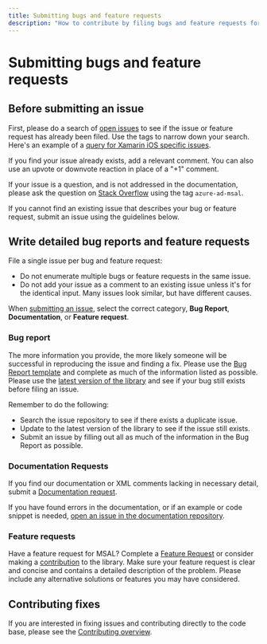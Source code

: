 ```yaml
---
title: Submitting bugs and feature requests
description: "How to contribute by filing bugs and feature requests for Microsoft Authentication Library for .NET."
---
```


# Submitting bugs and feature requests

## Before submitting an issue

First, please do a search of [open issues](https://github.com/AzureAD/microsoft-authentication-library-for-dotnet/issues) to see if the issue or feature request has already been filed. Use the tags to narrow down your search. Here's an example of a [query for Xamarin iOS specific issues](https://github.com/AzureAD/microsoft-authentication-library-for-dotnet/issues?utf8=%E2%9C%93&q=is:issue+is:open+label:scenario:Mobile-iOS).

If you find your issue already exists, add a relevant comment. You can also use an upvote or downvote reaction in place of a "+1" comment.

If your issue is a question, and is not addressed in the documentation, please ask the question on [Stack Overflow](https://stackoverflow.com/questions/tagged/azure-ad-msal) using the tag `azure-ad-msal`.

If you cannot find an existing issue that describes your bug or feature request, submit an issue using the guidelines below.

## Write detailed bug reports and feature requests

File a single issue per bug and feature request:

- Do not enumerate multiple bugs or feature requests in the same issue.
- Do not add your issue as a comment to an existing issue unless it's for the identical input. Many issues look similar, but have different causes.

When [submitting an issue](https://github.com/AzureAD/microsoft-authentication-library-for-dotnet/issues/new/choose), select the correct category, **Bug Report**, **Documentation**, or **Feature request**.

### Bug report

The more information you provide, the more likely someone will be successful in reproducing the issue and finding a fix.
Please use the [Bug Report template](https://github.com/AzureAD/microsoft-authentication-library-for-dotnet/issues/new?template=bug_report.md) and complete as much of the information listed as possible. Please use the [latest version of the library](https://github.com/AzureAD/microsoft-authentication-library-for-dotnet/releases) and see if your bug still exists before filing an issue.

Remember to do the following:

- Search the issue repository to see if there exists a duplicate issue.
- Update to the latest version of the library to see if the issue still exists.
- Submit an issue by filling out all as much of the information in the Bug Report as possible.

### Documentation Requests

If you find our documentation or XML comments lacking in necessary detail, submit a [Documentation request](https://github.com/AzureAD/microsoft-authentication-library-for-dotnet/issues/new?template=documentation.md).

If you have found errors in the documentation, or if an example or code snippet is needed, [open an issue in the documentation repository](https://github.com/MicrosoftDocs/microsoft-authentication-library-dotnet/issues).

### Feature requests

Have a feature request for MSAL? Complete a [Feature Request](https://github.com/AzureAD/microsoft-authentication-library-for-dotnet/issues/new?template=feature_request.md) or consider making a [contribution](../contribute/overview.md) to the library. Make sure your feature request is clear and concise and contains a detailed description of the problem. Please include any alternative solutions or features you may have considered.

## Contributing fixes

If you are interested in fixing issues and contributing directly to the code base, please see the [Contributing overview](../contribute/overview.md).
